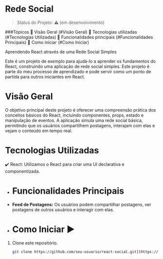 <h1>Rede Social</h1> 



> Status do Projeto:  :warning: (em desenvolvimento)


###Tópicos
:small_blue_diamond: Visão Geral (#Visão Geral)
:small_blue_diamond: Tecnologias utilizadas (#Tecnologias Utilizadas)
:small_blue_diamond: Funcionalidades principais (#Funcionalidades Principais)
:small_blue_diamond: Como iniciar (#Como Iniciar)

Aprendendo React através de uma Rede Social Simples

Este é um projeto de exemplo para ajudá-lo a aprender os fundamentos do React, construindo uma aplicação de rede social simples. Este projeto é parte do meu processo de aprendizado e pode servir como um ponto de partida para outros iniciantes em React.

# Visão Geral

O objetivo principal deste projeto é oferecer uma compreensão prática dos conceitos básicos do React, incluindo componentes, props, estado e manipulação de eventos. A aplicação simula uma rede social básica, permitindo que os usuários compartilhem postagens, interajam com elas e vejam o conteúdo em tempo real.

# Tecnologias Utilizadas

:heavy_check_mark: React: Utilizamos o React para criar uma UI declarativa e componentizada.

- # Funcionalidades Principais
- **Feed de Postagens:** Os usuários podem compartilhar postagens, ver postagens de outros usuários e interagir com elas.

- # Como Iniciar :arrow_forward:

1. Clone este repositório.
   ```bash
   git clone https://github.com/seu-usuario/react-social.git](https://github.com/DanielFossali/redeSocial)https://github.com/DanielFossali/redeSocial
